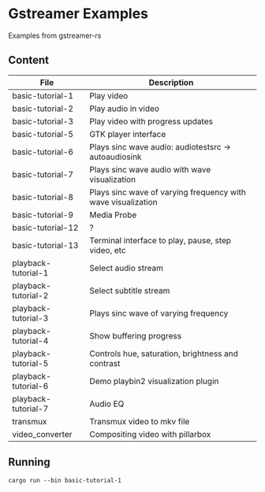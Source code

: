 # Gstreamer Examples

Examples from gstreamer-rs


## Content

| File                | Description |
| ------------------- | ----------- |
| basic-tutorial-1    | Play video |
| basic-tutorial-2    | Play audio in video |
| basic-tutorial-3    | Play video with progress updates |
| basic-tutorial-5    | GTK player interface |
| basic-tutorial-6    | Plays sinc wave audio: audiotestsrc -> autoaudiosink |
| basic-tutorial-7    | Plays sinc wave audio with wave visualization |
| basic-tutorial-8    | Plays sinc wave of varying frequency with wave visualization |
| basic-tutorial-9    | Media Probe |
| basic-tutorial-12   | ? |
| basic-tutorial-13   | Terminal interface to play, pause, step video, etc |
| playback-tutorial-1 | Select audio stream |
| playback-tutorial-2 | Select subtitle stream |
| playback-tutorial-3 | Plays sinc wave of varying frequency |
| playback-tutorial-4 | Show buffering progress |
| playback-tutorial-5 | Controls hue, saturation, brightness and contrast |
| playback-tutorial-6 | Demo playbin2 visualization plugin |
| playback-tutorial-7 | Audio EQ |
| transmux            | Transmux video to mkv file |
| video_converter     | Compositing video with pillarbox |

## Running

    cargo run --bin basic-tutorial-1
